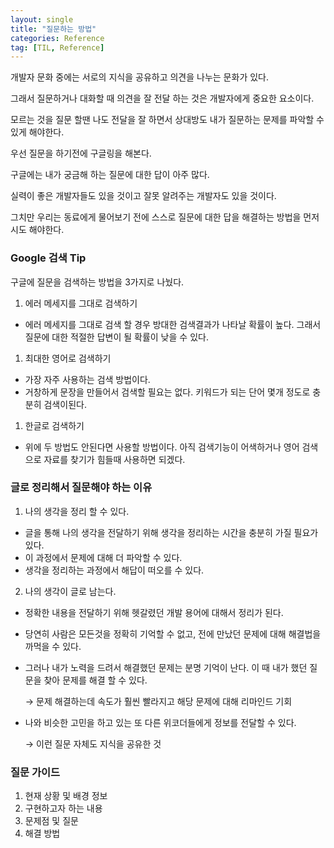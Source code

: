 ```yaml
---
layout: single
title: "질문하는 방법"
categories: Reference
tag: [TIL, Reference]
---
```


개발자 문화 중에는 서로의 지식을 공유하고 의견을 나누는 문화가 있다.

그래서 질문하거나 대화할 때 의견을 잘 전달 하는 것은 개발자에게 중요한 요소이다.

모르는 것을 질문 할땐 나도 전달을 잘 하면서 상대방도 내가 질문하는 문제를 파악할 수 있게 해야한다.

우선 질문을 하기전에 구글링을 해본다.

구글에는 내가 궁금해 하는 질문에 대한 답이 아주 많다.

실력이 좋은 개발자들도 있을 것이고 잘못 알려주는 개발자도 있을 것이다.

그치만 우리는 동료에게 물어보기 전에 스스로 질문에 대한 답을 해결하는 방법을 먼저 시도 해야한다.

### Google 검색 Tip

구글에 질문을 검색하는 방법을 3가지로 나눴다.

1. 에러 메세지를 그대로 검색하기

- 에러 메세지를 그대로 검색 할 경우 방대한 검색결과가 나타날 확률이 높다. 그래서 질문에 대한 적절한 답변이 될 확률이 낮을 수 있다.

1. 최대한 영어로 검색하기

- 가장 자주 사용하는 검색 방법이다.
- 거창하게 문장을 만들어서 검색할 필요는 없다. 키워드가 되는 단어 몇개 정도로 충분히 검색이된다.

1. 한글로 검색하기

- 위에 두 방법도 안된다면 사용할 방법이다. 아직 검색기능이 어색하거나 영어 검색으로 자료를 찾기가 힘들때 사용하면 되겠다.

### 글로 정리해서 질문해야 하는 이유

1. 나의 생각을 정리 할 수 있다.

- 글을 통해 나의 생각을 전달하기 위해 생각을 정리하는 시간을 충분히 가질 필요가 있다.
- 이 과정에서 문제에 대해 더 파악할 수 있다.
- 생각을 정리하는 과정에서 해답이 떠오를 수 있다.

2. 나의 생각이 글로 남는다.

- 정확한 내용을 전달하기 위해 헷갈렸던 개발 용어에 대해서 정리가 된다.

- 당연히 사람은 모든것을 정확히 기억할 수 없고, 전에 만났던 문제에 대해 해결법을 까먹을 수 있다.

- 그러나 내가 노력을 드려서 해결했던 문제는 분명 기억이 난다. 이 때 내가 했던 질문을 찾아 문제를 해결 할 수 있다.

  → 문제 해결하는데 속도가 훨씬 빨라지고 해당 문제에 대해 리마인드 기회

- 나와 비슷한 고민을 하고 있는 또 다른 위코더들에게 정보를 전달할 수 있다.

  → 이런 질문 자체도 지식을 공유한 것

### 질문 가이드

1. 현재 상황 및 배경 정보
2. 구현하고자 하는 내용
3. 문제점 및 질문
4. 해결 방법
